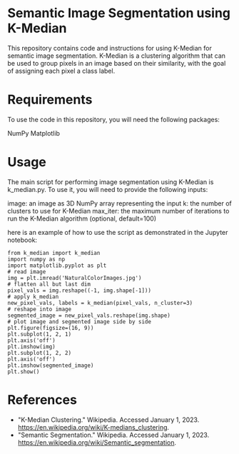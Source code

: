 # Semantic Image Segmentation using K-Median
This repository contains code and instructions for using K-Median for semantic image segmentation. K-Median is a clustering algorithm that can be used to group pixels in an image based on their similarity, with the goal of assigning each pixel a class label.

# Requirements
To use the code in this repository, you will need the following packages:

NumPy
Matplotlib

# Usage
The main script for performing image segmentation using K-Median is k_median.py. To use it, you will need to provide the following inputs:

image: an image as 3D NumPy array representing the input
k: the number of clusters to use for K-Median
max_iter: the maximum number of iterations to run the K-Median algorithm (optional, default=100)

here is an example of how to use the script as demonstrated in the Jupyter notebook:
```
from k_median import k_median
import numpy as np
import matplotlib.pyplot as plt
# read image
img = plt.imread('NaturalColorImages.jpg')
# flatten all but last dim
pixel_vals = img.reshape((-1, img.shape[-1]))
# apply k_median
new_pixel_vals, labels = k_median(pixel_vals, n_cluster=3)
# reshape into image
segmented_image = new_pixel_vals.reshape(img.shape)
# plot image and segmented image side by side
plt.figure(figsize=(16, 9))
plt.subplot(1, 2, 1)
plt.axis('off')
plt.imshow(img)
plt.subplot(1, 2, 2)
plt.axis('off')
plt.imshow(segmented_image)
plt.show()
```

# References

* "K-Median Clustering." Wikipedia. Accessed January 1, 2023. https://en.wikipedia.org/wiki/K-medians_clustering.
* "Semantic Segmentation." Wikipedia. Accessed January 1, 2023. https://en.wikipedia.org/wiki/Semantic_segmentation.